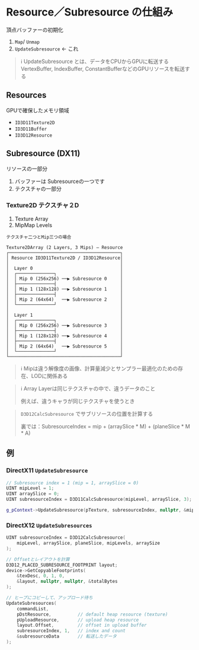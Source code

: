 # Resource／Subresource の仕組み

頂点バッファーの初期化

1. `Map`/ `Unmap`
2. `UpdateSubresource` <- これ

> :information_source: UpdateSubresource とは、データをCPUからGPUに転送する
> VertexBuffer, IndexBuffer, ConstantBufferなどのGPUリソースを転送する

## Resources

GPUで確保したメモリ領域

- `ID3D11Texture2D`
- `ID3D11Buffer`
- `ID3D12Resource`

## Subresource (DX11)

リソースの一部分

1. バッファーは Subresourceの一つです
2. テクスチャの一部分

### Texture2D テクスチャ２D

1. Texture Array
2. MipMap Levels

```
テクスチャ二つとMip三つの場合

Texture2DArray (2 Layers, 3 Mips) — Resource
┌──────────────────────────────────────────┐
│ Resource ID3D11Texture2D / ID3D12Resource│
│                                          │
│  Layer 0                                 │
│  ┌──────────────┐                        │
│  │ Mip 0 (256x256) ──▶ Subresource 0     │
│  ├──────────────┤                        │
│  │ Mip 1 (128x128) ──▶ Subresource 1     │
│  ├──────────────┤                        │
│  │ Mip 2 (64x64)   ──▶ Subresource 2     │
│  └──────────────┘                        │
│                                          │
│  Layer 1                                 │
│  ┌──────────────┐                        │
│  │ Mip 0 (256x256) ──▶ Subresource 3     │
│  ├──────────────┤                        │
│  │ Mip 1 (128x128) ──▶ Subresource 4     │
│  ├──────────────┤                        │
│  │ Mip 2 (64x64)   ──▶ Subresource 5     │
│  └──────────────┘                        │
└──────────────────────────────────────────┘

```

> :information_source: Mipは違う解像度の画像、計算量減少とサンプラー最適化のための存在、LODに関係ある

> :information_source: Array Layerは同じテクスチャの中で、違うデータのこと
>
> 例えば、違うキャラが同じテクスチャを使うとき

> `D3D12CalcSubresource` でサブリソースの位置を計算する
>
> 裏では：SubresourceIndex = mip + (arraySlice * M) + (planeSlice * M * A)

## 例

### DirectX11 `UpdateSubresource`

```cpp
// Subresource index = 1 (mip = 1, arraySlice = 0)
UINT mipLevel = 1;
UINT arraySlice = 0;
UINT subresourceIndex = D3D11CalcSubresource(mipLevel, arraySlice, 3); // mipLevels = 3

g_pContext->UpdateSubresource(pTexture, subresourceIndex, nullptr, &mip1Data, rowPitch, 0);
```

### DirectX12 `UpdateSubresources`

```cpp
UINT subresourceIndex = D3D12CalcSubresource(
    mipLevel, arraySlice, planeSlice, mipLevels, arraySize
);

// Offsetとレイアウトを計算
D3D12_PLACED_SUBRESOURCE_FOOTPRINT layout;
device->GetCopyableFootprints(
    &texDesc, 0, 1, 0,
    &layout, nullptr, nullptr, &totalBytes
);

// ヒープにコピーして、アップロード待ち
UpdateSubresources(
    commandList,
    pDstResource,          // default heap resource (texture)
    pUploadResource,       // upload heap resource
    layout.Offset,         // offset in upload buffer
    subresourceIndex, 1,   // index and count
    &subresourceData       // 転送したデータ
);
```

